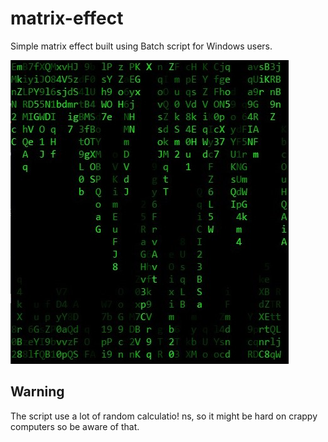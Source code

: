 # matrix-effect

Simple matrix effect built using Batch script for Windows users.

![Matrix effect](https://raw.githubusercontent.com/mkcdr/matrix-effect/main/matrix-effect-batch-script.jpg)

## Warning
The script use a lot of random calculatio!
ns, so it might be hard on crappy computers
so be aware of that.
